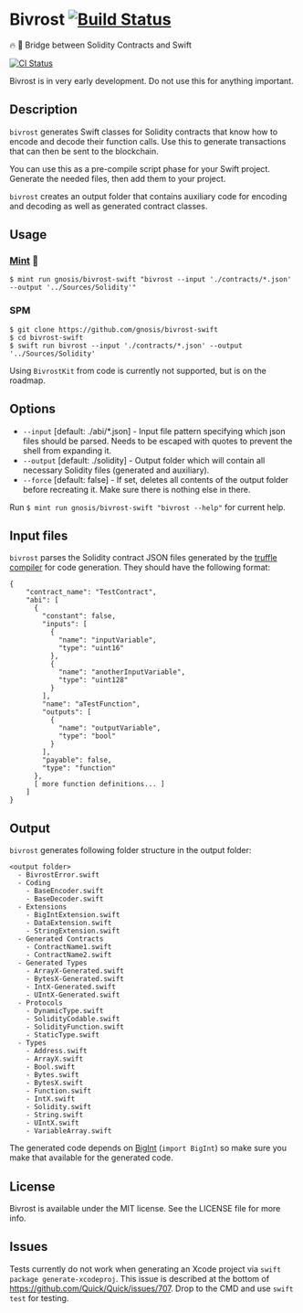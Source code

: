 # Bivrost [![Build Status](https://travis-ci.org/gnosis/bivrost-swift.svg?branch=master)](https://travis-ci.org/gnosis/bivrost-swift)

🔥 🌈 Bridge between Solidity Contracts and Swift

[![CI Status](http://img.shields.io/travis/gnosis/bivrost-swift.svg?style=flat)](https://travis-ci.org/gnosis/bivrost-swift)

Bivrost is in very early development. Do not use this for anything important.

## Description

`bivrost` generates Swift classes for Solidity contracts that know how to encode and decode their function calls. Use this to generate transactions that can then be sent to the blockchain.

You can use this as a pre-compile script phase for your Swift project. Generate the needed files, then add them to your project.

`bivrost` creates an output folder that contains auxiliary code for encoding and decoding as well as generated contract classes.

## Usage

### [Mint](https://github.com/yonaskolb/mint) 🌱

    $ mint run gnosis/bivrost-swift "bivrost --input './contracts/*.json' --output '../Sources/Solidity'"

### SPM

    $ git clone https://github.com/gnosis/bivrost-swift
    $ cd bivrost-swift
    $ swift run bivrost --input './contracts/*.json' --output '../Sources/Solidity'

Using `BivrostKit` from code is currently not supported, but is on the roadmap.

## Options

- `--input` [default: ./abi/*.json] - Input file pattern specifying which json files should be parsed. Needs to be escaped with quotes to prevent the shell from expanding it.
- `--output` [default: ./solidity] - Output folder which will contain all necessary Solidity files (generated and auxiliary).
- `--force` [default: false] - If set, deletes all contents of the output folder before recreating it. Make sure there is nothing else in there.

Run `$ mint run gnosis/bivrost-swift "bivrost --help"` for current help.

## Input files

`bivrost` parses the Solidity contract JSON files generated by the [truffle compiler](https://github.com/trufflesuite/truffle) for code generation. They should have the following format:

    {
        "contract_name": "TestContract",
        "abi": [
          {
            "constant": false,
            "inputs": [
              {
                "name": "inputVariable",
                "type": "uint16"
              },
              {
                "name": "anotherInputVariable",
                "type": "uint128"
              }
            ],
            "name": "aTestFunction",
            "outputs": [
              {
                "name": "outputVariable",
                "type": "bool"
              }
            ],
            "payable": false,
            "type": "function"
          },
          [ more function definitions... ]
        ]
    }

## Output

`bivrost` generates following folder structure in the output folder:

    <output folder>
      - BivrostError.swift
      - Coding
        - BaseEncoder.swift
        - BaseDecoder.swift
      - Extensions
        - BigIntExtension.swift
        - DataExtension.swift
        - StringExtension.swift
      - Generated Contracts
        - ContractName1.swift
        - ContractName2.swift
      - Generated Types
        - ArrayX-Generated.swift
        - BytesX-Generated.swift
        - IntX-Generated.swift
        - UIntX-Generated.swift
      - Protocols
        - DynamicType.swift
        - SolidityCodable.swift
        - SolidityFunction.swift
        - StaticType.swift
      - Types
        - Address.swift
        - ArrayX.swift
        - Bool.swift
        - Bytes.swift
        - BytesX.swift
        - Function.swift
        - IntX.swift
        - Solidity.swift
        - String.swift
        - UIntX.swift
        - VariableArray.swift

The generated code depends on [BigInt](https://github.com/attaswift/BigInt) (`import BigInt`) so make sure you make that available for the generated code.

## License

Bivrost is available under the MIT license. See the LICENSE file for more info.

## Issues

Tests currently do not work when generating an Xcode project via `swift package generate-xcodeproj`. This issue is described at the bottom of <https://github.com/Quick/Quick/issues/707>. Drop to the CMD and use `swift test` for testing.